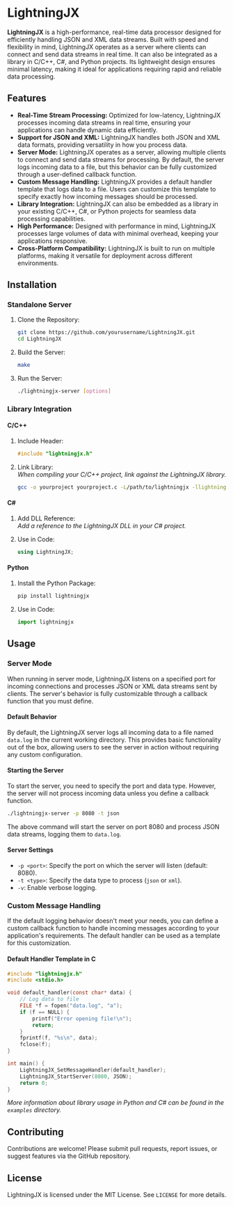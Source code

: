 # LightningJX

**LightningJX** is a high-performance, real-time data processor designed for efficiently handling JSON and XML data streams. Built with speed and flexibility in mind, LightningJX operates as a server where clients can connect and send data streams in real time. It can also be integrated as a library in C/C++, C#, and Python projects. Its lightweight design ensures minimal latency, making it ideal for applications requiring rapid and reliable data processing.

## Features

* **Real-Time Stream Processing:** Optimized for low-latency, LightningJX processes incoming data streams in real time, ensuring your applications can handle dynamic data efficiently.
* **Support for JSON and XML:** LightningJX handles both JSON and XML data formats, providing versatility in how you process data.
* **Server Mode:** LightningJX operates as a server, allowing multiple clients to connect and send data streams for processing. By default, the server logs incoming data to a file, but this behavior can be fully customized through a user-defined callback function.
* **Custom Message Handling:** LightningJX provides a default handler template that logs data to a file. Users can customize this template to specify exactly how incoming messages should be processed.
* **Library Integration:** LightningJX can also be embedded as a library in your existing C/C++, C#, or Python projects for seamless data processing capabilities.
* **High Performance:** Designed with performance in mind, LightningJX processes large volumes of data with minimal overhead, keeping your applications responsive.
* **Cross-Platform Compatibility:** LightningJX is built to run on multiple platforms, making it versatile for deployment across different environments.

## Installation

### Standalone Server

1. Clone the Repository:

    ```bash
    git clone https://github.com/yourusername/LightningJX.git
    cd LightningJX
    ```

2. Build the Server:

    ```bash
    make
    ```

3. Run the Server:

    ```bash
    ./lightningjx-server [options]
    ```

### Library Integration

#### C/C++

1. Include Header:

    ```c
    #include "lightningjx.h"
    ```

2. Link Library: <br> *When compiling your C/C++ project, link against the LightningJX library.*

    ```bash
    gcc -o yourproject yourproject.c -L/path/to/lightningjx -llightningjx
    ```

#### C#

1. Add DLL Reference: <br> *Add a reference to the LightningJX DLL in your C# project.*
2. Use in Code:

    ```csharp
    using LightningJX;
    ```

#### Python

1. Install the Python Package:

    ```bash
    pip install lightningjx
    ```

2. Use in Code:

    ```python
    import lightningjx
    ```

## Usage

### Server Mode

When running in server mode, LightningJX listens on a specified port for incoming connections and processes JSON or XML data streams sent by clients. The server's behavior is fully customizable through a callback function that you must define.

#### Default Behavior

By default, the LightningJX server logs all incoming data to a file named `data.log` in the current working directory. This provides basic functionality out of the box, allowing users to see the server in action without requiring any custom configuration.

#### Starting the Server

To start the server, you need to specify the port and data type. However, the server will not process incoming data unless you define a callback function.

```bash
./lightningjx-server -p 8080 -t json
```

The above command will start the server on port 8080 and process JSON data streams, logging them to `data.log`. 

#### Server Settings

* `-p <port>`: Specify the port on which the server will listen (default: 8080).
* `-t <type>`: Specify the data type to process (`json` or `xml`).
* `-v`: Enable verbose logging.

### Custom Message Handling

If the default logging behavior doesn't meet your needs, you can define a custom callback function to handle incoming messages according to your application's requirements. The default handler can be used as a template for this customization.

#### Default Handler Template in C

```c
#include "lightningjx.h"
#include <stdio.h>

void default_handler(const char* data) {
    // Log data to file
    FILE *f = fopen("data.log", "a");
    if (f == NULL) {
        printf("Error opening file!\n");
        return;
    }
    fprintf(f, "%s\n", data);
    fclose(f);
}

int main() {
    LightningJX_SetMessageHandler(default_handler);
    LightningJX_StartServer(8080, JSON);
    return 0;
}
```

*More information about library usage in Python and C# can be found in the `examples` directory.*

## Contributing

Contributions are welcome! Please submit pull requests, report issues, or suggest features via the GitHub repository.

## License

LightningJX is licensed under the MIT License. See `LICENSE` for more details.
